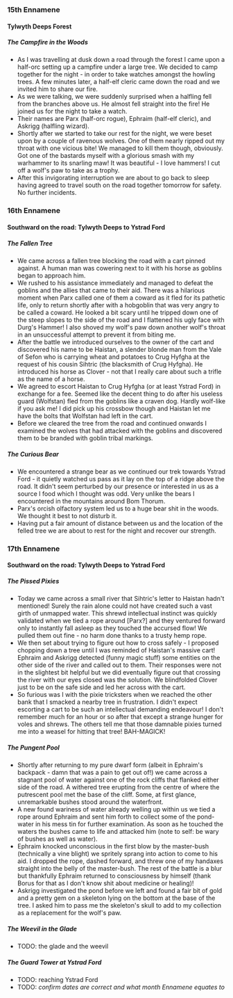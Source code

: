 ### 15th Ennamene
#### Tylwyth Deeps Forest
##### The Campfire in the Woods
* As I was travelling at dusk down a road through the forest I came upon a half-orc setting up a campfire under a large tree. We decided to camp together for the night - in order to take watches amongst the howling trees. A few minutes later, a half-elf cleric came down the road and we invited him to share our fire.
* As we were talking, we were suddenly surprised when a halfling fell from the branches above us. He almost fell straight into the fire! He joined us for the night to take a watch.
* Their names are Parx (half-orc rogue), Ephraim (half-elf cleric), and Askrigg (halfling wizard).
* Shortly after we started to take our rest for the night, we were beset upon by a couple of ravenous wolves. One of them nearly ripped out my throat with one vicious bite! We managed to kill them though, obviously. Got one of the bastards myself with a glorious smash with my warhammer to its snarling maw! It was beautiful - I love hammers! I cut off a wolf's paw to take as a trophy.
* After this invigorating interruption we are about to go back to sleep having agreed to travel south on the road together tomorrow for safety. No further incidents.

### 16th Ennamene
#### Southward on the road: Tylwyth Deeps to Ystrad Ford
##### The Fallen Tree
* We came across a fallen tree blocking the road with a cart pinned against. A human man was cowering next to it with his horse as goblins began to approach him.
* We rushed to his assistance immediately and managed to defeat the goblins and the allies that came to their aid. There was a hilarious moment when Parx called one of them a coward as it fled for its pathetic life, only to return shortly after with a hobgoblin that was very angry to be called a coward. He looked a bit scary until he tripped down one of the steep slopes to the side of the road and I flattened his ugly face with Durg's Hammer! I also shoved my wolf's paw down another wolf's throat in an unsuccessful attempt to prevent it from biting me.
* After the battle we introduced ourselves to the owner of the cart and discovered his name to be Haistan, a slender blonde man from the Vale of Sefon who is carrying wheat and potatoes to Crug Hyfgha at the request of his cousin Sihtric (the blacksmith of Crug Hyfgha). He introduced his horse as Clover - not that I really care about such a trifle as the name of a horse.
* We agreed to escort Haistan to Crug Hyfgha (or at least Ystrad Ford) in exchange for a fee. Seemed like the decent thing to do after his useless guard (Wolfstan) fled from the goblins like a craven dog. Hardly wolf-like if you ask me! I did pick up his crossbow though and Haistan let me have the bolts that Wolfstan had left in the cart.
* Before we cleared the tree from the road and continued onwards I examined the wolves that had attacked with the goblins and discovered them to be branded with goblin tribal markings.

##### The Curious Bear
* We encountered a strange bear as we continued our trek towards Ystrad Ford - it quietly watched us pass as it lay on the top of a ridge above the road. It didn't seem perturbed by our presence or interested in us as a source I food which I thought was odd. Very unlike the bears I encountered in the mountains around Bom Thorum.
* Parx's orcish olfactory system led us to a huge bear shit in the woods. We thought it best to not disturb it.
* Having put a fair amount of distance between us and the location of the felled tree we are about to rest for the night and recover our strength.

### 17th Ennamene
#### Southward on the road: Tylwyth Deeps to Ystrad Ford
##### The Pissed Pixies
* Today we came across a small river that Sihtric's letter to Haistan hadn't mentioned! Surely the rain alone could not have created such a vast girth of unmapped water. This shrewd intellectual instinct was quickly validated when we tied a rope around [Parx?] and they ventured forward only to instantly fall asleep as they touched the accursed flow! We pulled them out fine - no harm done thanks to a trusty hemp rope.
* We then set about trying to figure out how to cross safely - I proposed chopping down a tree until I was reminded of Haistan's massive cart! Ephraim and Askrigg detected (funny magic stuff) some entities on the other side of the river and called out to them. Their responses were not in the slightest bit helpful but we did eventually figure out that crossing the river with our eyes closed was the solution. We blindfolded Clover just to be on the safe side and led her across with the cart.
* So furious was I with the pixie tricksters when we reached the other bank that I smacked a nearby tree in frustration. I didn't expect escorting a cart to be such an intellectual demanding endeavour! I don't remember much for an hour or so after that except a strange hunger for voles and shrews. The others tell me that those damnable pixies turned me into a weasel for hitting that tree! BAH-MAGICK!

##### The Pungent Pool
* Shortly after returning to my pure dwarf form (albeit in Ephraim's backpack - damn that was a pain to get out of!) we came across a stagnant pool of water against one of the rock cliffs that flanked either side of the road. A withered tree erupting from the centre of where the putrescent pool met the base of the cliff. Some, at first glance, unremarkable bushes stood around the waterfront.
* A new found wariness of water already welling up within us we tied a rope around Ephraim and sent him forth to collect some of the pond-water in his mess tin for further examination. As soon as he touched the waters the bushes came to life and attacked him (note to self: be wary of bushes as well as water).
* Ephraim knocked unconscious in the first blow by the master-bush (technically a vine blight) we spritely sprang into action to come to his aid. I dropped the rope, dashed forward, and threw one of my handaxes straight into the belly of the master-bush. The rest of the battle is a blur but thankfully Ephraim returned to consciousness by himself (thank Borus for that as I don't know shit about medicine or healing)!
* Askrigg investigated the pond before we left and found a fair bit of gold and a pretty gem on a skeleton lying on the bottom at the base of the tree. I asked him to pass me the skeleton's skull to add to my collection as a replacement for the wolf's paw.

##### The Weevil in the Glade
* TODO: the glade and the weevil

##### The Guard Tower at Ystrad Ford
* TODO: reaching Ystrad Ford
* TODO: *confirm dates are correct and what month Ennamene equates to*
